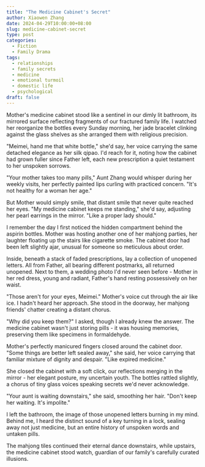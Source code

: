 ```yaml
---
title: "The Medicine Cabinet's Secret"
author: Xiaowen Zhang
date: 2024-04-29T10:00:00+08:00
slug: medicine-cabinet-secret
type: post
categories:
  - Fiction
  - Family Drama
tags:
  - relationships
  - family secrets
  - medicine
  - emotional turmoil
  - domestic life
  - psychological
draft: false
---
```


Mother's medicine cabinet stood like a sentinel in our dimly lit bathroom, its mirrored surface reflecting fragments of our fractured family life. I watched her reorganize the bottles every Sunday morning, her jade bracelet clinking against the glass shelves as she arranged them with religious precision.

"Meimei, hand me that white bottle," she'd say, her voice carrying the same detached elegance as her silk qipao. I'd reach for it, noting how the cabinet had grown fuller since Father left, each new prescription a quiet testament to her unspoken sorrows.

"Your mother takes too many pills," Aunt Zhang would whisper during her weekly visits, her perfectly painted lips curling with practiced concern. "It's not healthy for a woman her age."

But Mother would simply smile, that distant smile that never quite reached her eyes. "My medicine cabinet keeps me standing," she'd say, adjusting her pearl earrings in the mirror. "Like a proper lady should."

I remember the day I first noticed the hidden compartment behind the aspirin bottles. Mother was hosting another one of her mahjong parties, her laughter floating up the stairs like cigarette smoke. The cabinet door had been left slightly ajar, unusual for someone so meticulous about order.

Inside, beneath a stack of faded prescriptions, lay a collection of unopened letters. All from Father, all bearing different postmarks, all returned unopened. Next to them, a wedding photo I'd never seen before - Mother in her red dress, young and radiant, Father's hand resting possessively on her waist.

"Those aren't for your eyes, Meimei." Mother's voice cut through the air like ice. I hadn't heard her approach. She stood in the doorway, her mahjong friends' chatter creating a distant chorus.

"Why did you keep them?" I asked, though I already knew the answer. The medicine cabinet wasn't just storing pills - it was housing memories, preserving them like specimens in formaldehyde.

Mother's perfectly manicured fingers closed around the cabinet door. "Some things are better left sealed away," she said, her voice carrying that familiar mixture of dignity and despair. "Like expired medicine."

She closed the cabinet with a soft click, our reflections merging in the mirror - her elegant posture, my uncertain youth. The bottles rattled slightly, a chorus of tiny glass voices speaking secrets we'd never acknowledge.

"Your aunt is waiting downstairs," she said, smoothing her hair. "Don't keep her waiting. It's impolite."

I left the bathroom, the image of those unopened letters burning in my mind. Behind me, I heard the distinct sound of a key turning in a lock, sealing away not just medicine, but an entire history of unspoken words and untaken pills.

The mahjong tiles continued their eternal dance downstairs, while upstairs, the medicine cabinet stood watch, guardian of our family's carefully curated illusions.